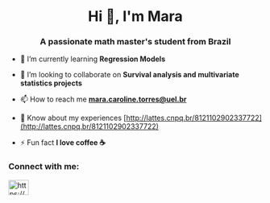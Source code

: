 <h1 align="center">Hi 👋, I'm Mara</h1>
<h3 align="center">A passionate math master's student from Brazil</h3>

- 🌱 I’m currently learning **Regression Models**

- 👯 I’m looking to collaborate on **Survival analysis and multivariate statistics projects**

- 📫 How to reach me **mara.caroline.torres@uel.br**

- 📄 Know about my experiences [http://lattes.cnpq.br/8121102902337722](http://lattes.cnpq.br/8121102902337722)

- ⚡ Fun fact **I love coffee ☕**

<h3 align="left">Connect with me:</h3>
<p align="left">
<a href="https://linkedin.com/in/https://www.linkedin.com/in/mara-caroline-torres-dos-santos-779573225" target="blank"><img align="center" src="https://raw.githubusercontent.com/rahuldkjain/github-profile-readme-generator/master/src/images/icons/Social/linked-in-alt.svg" alt="https://www.linkedin.com/in/mara-caroline-torres-dos-santos-779573225" height="30" width="40" /></a>
</p>
